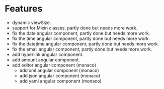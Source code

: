 # Features

-   dynamic viewSize.
-   support for Mixin classes, partly done but needs more work. 
-   fix the date angular component, partly done but needs more work.
-   fix the time angular component, partly done but needs more work.
-   fix the datetime angular component, partly done but needs more work.
-   fix the email angular component, partly done but needs more work.
-   add hyperlink angular component.
-   add amount angular component.
-   add editor angular component (monaco)
    -   add xml angular component (monaco)
    -   add json angular component (monaco)
    -   add yaml angular component (monaco)
